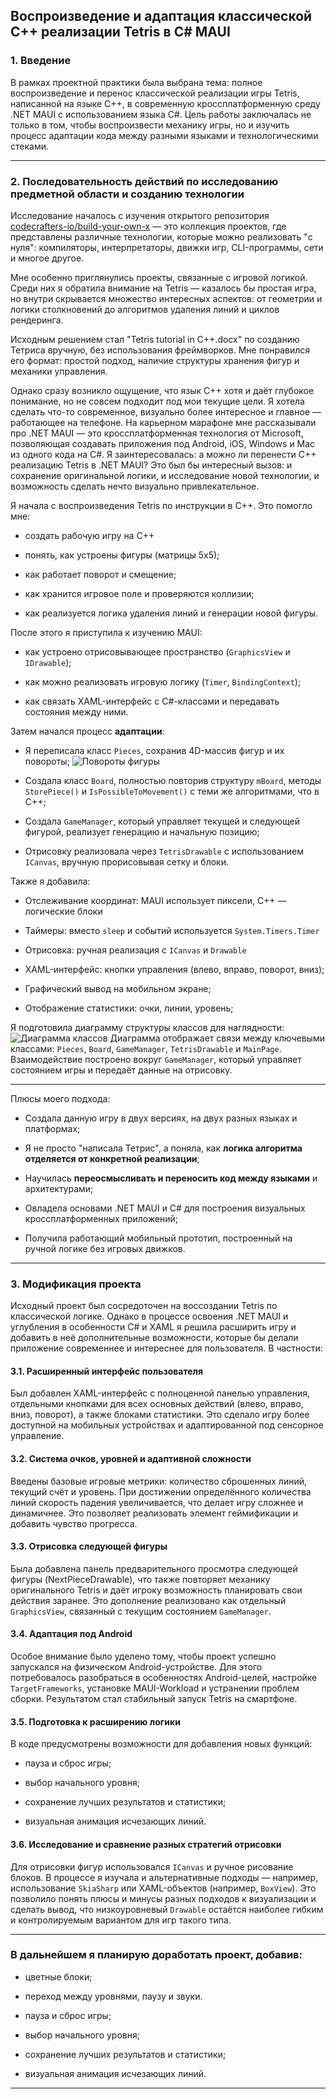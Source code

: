 ﻿## Воспроизведение и адаптация классической C++ реализации Tetris в C# MAUI

### 1. Введение

В рамках проектной практики была выбрана тема: полное воспроизведение и перенос классической реализации игры Tetris, написанной на языке C++, в современную кроссплатформенную среду .NET MAUI с использованием языка C#. Цель работы заключалась не только в том, чтобы воспроизвести механику игры, но и изучить процесс адаптации кода между разными языками и технологическими стеками.

----------

### 2. Последовательность действий по исследованию предметной области и созданию технологии

Исследование началось с изучения открытого репозитория [codecrafters-io/build-your-own-x](https://github.com/codecrafters-io/build-your-own-x) — это коллекция проектов, где представлены различные технологии, которые можно реализовать "с нуля": компиляторы, интерпретаторы, движки игр, CLI-программы, сети и многое другое.

Мне особенно приглянулись проекты, связанные с игровой логикой. Среди них я обратила внимание на Tetris — казалось бы простая игра, но внутри скрывается множество интересных аспектов: от геометрии и логики столкновений до алгоритмов удаления линий и циклов рендеринга.

Исходным решением стал "Tetris tutorial in C++.docx" по созданию Тетриса вручную, без использования фреймворков. Мне понравился его формат: простой подход, наличие структуры хранения фигур и механики управления.

Однако сразу возникло ощущение, что язык C++ хотя и даёт глубокое понимание, но не совсем подходит под мои текущие цели. Я хотела сделать что-то современное, визуально более интересное и главное — работающее на телефоне. На карьерном марафоне мне рассказывали про .NET MAUI — это кроссплатформенная технология от Microsoft, позволяющая создавать приложения под Android, iOS, Windows и Mac из одного кода на C#. Я заинтересовалась: а можно ли перенести C++ реализацию Tetris в .NET MAUI? Это был бы интересный вызов: и сохранение оригинальной логики, и исследование новой технологии, и возможность сделать нечто визуально привлекательное.

Я начала с воспроизведения Tetris по инструкции в C++. Это помогло мне:

-   создать рабочую игру на C++
-    понять, как устроены фигуры (матрицы 5х5);
    
-   как работает поворот и смещение;
    
-   как хранится игровое поле и проверяются коллизии;
    
-   как реализуется логика удаления линий и генерации новой фигуры.
    

После этого я приступила к изучению MAUI:

-   как устроено отрисовывающее пространство (`GraphicsView` и `IDrawable`);
    
-   как можно реализовать игровую логику (`Timer`, `BindingContext`);
    
-   как связать XAML-интерфейс с C#-классами и передавать состояния между ними.
    

Затем начался процесс **адаптации**:

-   Я переписала класс `Pieces`, сохранив 4D-массив фигур и их повороты;
 ![Повороты фигуры](piece_rotations.png)
    
-   Создала класс `Board`, полностью повторив структуру `mBoard`, методы `StorePiece()` и `IsPossibleToMovement()` с теми же алгоритмами, что в C++;
    
-   Создала `GameManager`, который управляет текущей и следующей фигурой, реализует генерацию и начальную позицию;
    
-   Отрисовку реализовала через `TetrisDrawable` с использованием `ICanvas`, вручную прорисовывая сетку и блоки.
    

Также я добавила:

-   Отслеживание координат: MAUI использует пиксели, C++ — логические блоки
    
-   Таймеры: вместо `sleep` и событий используется `System.Timers.Timer`
    
-   Отрисовка: ручная реализация с `ICanvas` и `Drawable`

-   XAML-интерфейс: кнопки управления (влево, вправо, поворот, вниз);
    
-   Графический вывод на мобильном экране;
    
-   Отображение статистики: очки, линии, уровень;
    
Я подготовила диаграмму структуры классов для наглядности:
 ![Диаграмма классов](class_diagram.png)
Диаграмма отображает связи между ключевыми классами: `Pieces`, `Board`, `GameManager`, `TetrisDrawable` и `MainPage`. Взаимодействие построено вокруг `GameManager`, который управляет состоянием игры и передаёт данные на отрисовку.

----------
Плюсы моего подхода:

-   Создала данную игру в двух версиях, на двух разных языках и платформах;

-   Я не просто "написала Тетрис", а поняла, как **логика алгоритма отделяется от конкретной реализации**;
    
-   Научилась **переосмысливать и переносить код между языками** и архитектурами;
    
-   Овладела основами .NET MAUI и C# для построения визуальных кроссплатформенных приложений;
    
-   Получила работающий мобильный прототип, построенный на ручной логике без игровых движков.
   
   ----------
### 3. Модификация проекта 

Исходный проект был сосредоточен на воссоздании Tetris по классической логике. Однако в процессе освоения .NET MAUI и углубления в особенности C# и XAML я решила расширить игру и добавить в неё дополнительные возможности, которые бы делали приложение современнее и интереснее для пользователя. В частности:

#### 3.1. Расширенный интерфейс пользователя

Был добавлен XAML-интерфейс с полноценной панелью управления, отдельными кнопками для всех основных действий (влево, вправо, вниз, поворот), а также блоками статистики. Это сделало игру более доступной на мобильных устройствах и адаптированной под сенсорное управление.

#### 3.2. Система очков, уровней и адаптивной сложности

Введены базовые игровые метрики: количество сброшенных линий, текущий счёт и уровень. При достижении определённого количества линий скорость падения увеличивается, что делает игру сложнее и динамичнее. Это позволяет реализовать элемент геймификации и добавить чувство прогресса.

#### 3.3. Отрисовка следующей фигуры

Была добавлена панель предварительного просмотра следующей фигуры (NextPieceDrawable), что также повторяет механику оригинального Tetris и даёт игроку возможность планировать свои действия заранее. Это дополнение реализовано как отдельный `GraphicsView`, связанный с текущим состоянием `GameManager`.

#### 3.4. Адаптация под Android

Особое внимание было уделено тому, чтобы проект успешно запускался на физическом Android-устройстве. Для этого потребовалось разобраться в особенностях Android-целей, настройке `TargetFrameworks`, установке MAUI-Workload и устранении проблем сборки. Результатом стал стабильный запуск Tetris на смартфоне.

#### 3.5. Подготовка к расширению логики

В коде предусмотрены возможности для добавления новых функций:

-   пауза и сброс игры;
    
-   выбор начального уровня;
    
-   сохранение лучших результатов и статистики;
    
-   визуальная анимация исчезающих линий.
    

#### 3.6. Исследование и сравнение разных стратегий отрисовки

Для отрисовки фигур использовался `ICanvas` и ручное рисование блоков. В процессе я изучала и альтернативные подходы — например, использование `SkiaSharp` или XAML-объектов (например, `BoxView`). Это позволило понять плюсы и минусы разных подходов к визуализации и сделать вывод, что низкоуровневый `Drawable` остаётся наиболее гибким и контролируемым вариантом для игр такого типа.

----------

### В дальнейшем я планирую доработать проект, добавив:

-   цветные блоки;
    
-   переход между уровнями, паузу и звуки.

-   пауза и сброс игры;
    
-   выбор начального уровня;
    
-   сохранение лучших результатов и статистики;
    
-   визуальная анимация исчезающих линий.

----------




